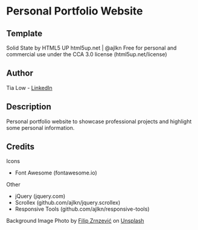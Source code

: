 # Personal Portfolio Website 

## Template
Solid State by HTML5 UP
html5up.net | @ajlkn
Free for personal and commercial use under the CCA 3.0 license (html5up.net/license)

## Author
Tia Low - [LinkedIn](https://www.linkedin.com/in/tia-low/)

## Description

Personal portfolio website to showcase professional projects and highlight some personal information. 

## Credits
Icons
- Font Awesome (fontawesome.io)

Other
- jQuery (jquery.com)
-	Scrollex (github.com/ajlkn/jquery.scrollex)
-	Responsive Tools (github.com/ajlkn/responsive-tools)

Background Image
Photo by [Filip Zrnzević](https://unsplash.com/@filipz?utm_source=unsplash&amp;utm_medium=referral&amp;utm_content=creditCopyText) on [Unsplash](https://unsplash.com/s/photos/trees?utm_source=unsplash&amp;utm_medium=referral&amp;utm_content=creditCopyText")


